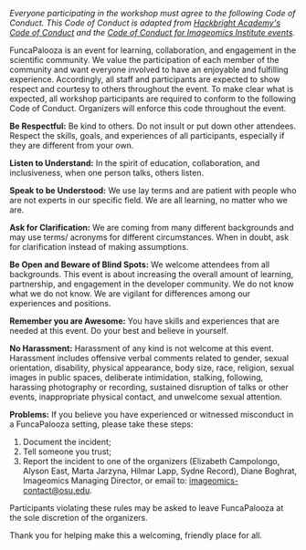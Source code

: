 _Everyone participating in the workshop must agree to the following Code of Conduct. This Code of Conduct is adapted from [Hackbright Academy's Code of Conduct](https://hackbrightacademy.com/code-of-conduct-for-hackathons/) and the [Code of Conduct for Imageomics Institute events](https://imageomics.osu.edu/imageomics-code-conduct)._

FuncaPalooza is an event for learning, collaboration, and engagement in the scientific community. We value the participation of each member of the community and want everyone involved to have an enjoyable and fulfilling experience. Accordingly, all staff and participants are expected to show respect and courtesy to others throughout the event. To make clear what is expected, all workshop participants are required to conform to the following Code of Conduct. Organizers will enforce this code throughout the event.

**Be Respectful:** Be kind to others. Do not insult or put down other attendees. Respect the skills, goals, and experiences of all participants, especially if they are different from your own. 

**Listen to Understand:** In the spirit of education, collaboration, and inclusiveness, when one person talks, others listen.

**Speak to be Understood:** We use lay terms and are patient with people who are not experts in our specific field. We are all learning, no matter who we are.

**Ask for Clarification:** We are coming from many different backgrounds and may use terms/ acronyms for different circumstances. When in doubt, ask for clarification instead of making assumptions. 

**Be Open and Beware of Blind Spots:** We welcome attendees from all backgrounds. This event is about increasing the overall amount of learning, partnership, and engagement in the developer community. We do not know what we do not know. We are vigilant for differences among our experiences and positions.

**Remember you are Awesome:** You have skills and experiences that are needed at this event. Do your best and believe in yourself. 

**No Harassment:** Harassment of any kind is not welcome at this event. Harassment includes offensive verbal comments related to gender, sexual orientation, disability, physical appearance, body size, race, religion, sexual images in public spaces, deliberate intimidation, stalking, following, harassing photography or recording, sustained disruption of talks or other events, inappropriate physical contact, and unwelcome sexual attention.

**Problems:** If you believe you have experienced or witnessed misconduct in a FuncaPalooza setting, please take these steps:
1. Document the incident;
2. Tell someone you trust;
3. Report the incident to one of the organizers (Elizabeth Campolongo, Alyson East, Marta Jarzyna, Hilmar Lapp, Sydne Record), Diane Boghrat, Imageomics Managing Director, or email to: imageomics-contact@osu.edu. 

Participants violating these rules may be asked to leave FuncaPalooza at the sole discretion of the organizers. 

Thank you for helping make this a welcoming, friendly place for all.
